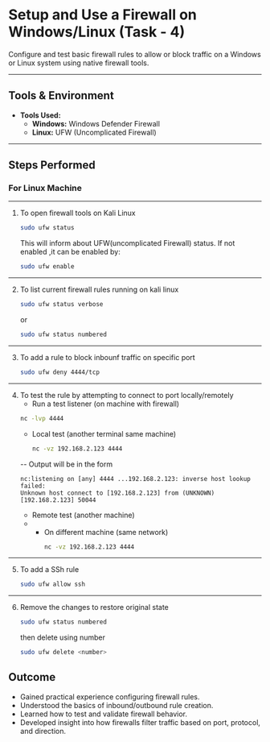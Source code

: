 # Setup and Use a Firewall on Windows/Linux (Task - 4)

Configure and test basic firewall rules to allow or block traffic on a Windows or Linux system using native firewall tools.

---

## Tools & Environment

- **Tools Used:**
  - **Windows:** Windows Defender Firewall
  - **Linux:** UFW (Uncomplicated Firewall)
---

## Steps Performed

### For Linux Machine
---
1. To open firewall tools on Kali Linux
   ```bash
   sudo ufw status
   ```
   This will inform about UFW(uncomplicated Firewall) status.
   If not enabled ,it can be enabled by:
   ```bash
   sudo ufw enable
   ```
---
2. To list current firewall rules running on kali linux
   ```bash
   sudo ufw status verbose
   ```
   or
   ```bash
   sudo ufw status numbered
   ```
---
3. To add a rule to block inbounf traffic on specific port
   ```bash
   sudo ufw deny 4444/tcp
   ```
---
4. To test the rule by attempting to connect to port locally/remotely
   - Run a test listener (on machine with firewall)
    ```bash
    nc -lvp 4444
    ```
   - Local test (another terminal same machine)
     ```bash
     nc -vz 192.168.2.123 4444
     ```
   -- Output will be in the form
     ```
     nc:listening on [any] 4444 ...192.168.2.123: inverse host lookup failed:
     Unknown host connect to [192.168.2.123] from (UNKNOWN) [192.168.2.123] 50044
     ```
   - Remote test (another machine)
   - - On different machine  (same network)
       ```bash
       nc -vz 192.168.2.123 4444
       ```
---
5. To add a SSh rule
   ```bash
   sudo ufw allow ssh
   ```
---
6. Remove the changes to restore original state
   ```bash
   sudo ufw status numbered
   ```
   then delete using number
   ```bash
   sudo ufw delete <number>
   ```

## Outcome

- Gained practical experience configuring firewall rules.
- Understood the basics of inbound/outbound rule creation.
- Learned how to test and validate firewall behavior.
- Developed insight into how firewalls filter traffic based on port, protocol, and direction.



